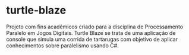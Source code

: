 # turtle-blaze
Projeto com fins acadêmicos criado para a disciplina de Processamento Paralelo em Jogos Digitais. Turtle Blaze se trata de uma aplicação de console que simula uma corrida de tartarugas com objetivo de aplicar conhecimentos sobre paralelismo usando C#.
